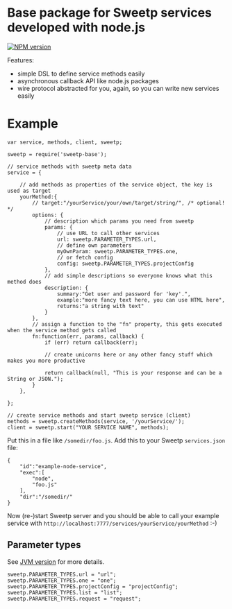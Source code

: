 # Base package for Sweetp services developed with node.js

[![NPM version](https://badge.fury.io/js/sweetp-base.png)](http://badge.fury.io/js/sweetp-base)

Features:

* simple DSL to define service methods easily
* asynchronous callback API like node.js packages
* wire protocol abstracted for you, again, so you can write new services easily

# Example


    var service, methods, client, sweetp;

    sweetp = require('sweetp-base');

    // service methods with sweetp meta data
    service = {

        // add methods as properties of the service object, the key is used as target
        yourMethod:{
            // target:"/yourService/your/own/target/string/", /* optional! */
            options: {
                // description which params you need from sweetp
                params: {
                    // use URL to call other services
                    url: sweetp.PARAMETER_TYPES.url,
                    // define own parameters
                    myOwnParam: sweetp.PARAMETER_TYPES.one,
                    // or fetch config
                    config: sweetp.PARAMETER_TYPES.projectConfig
                },
                // add simple descriptions so everyone knows what this method does
                description: {
                    summary:"Get user and password for 'key'.",
                    example:"more fancy text here, you can use HTML here",
                    returns:"a string with text"
                }
            },
            // assign a function to the "fn" property, this gets executed when the service method gets called
            fn:function(err, params, callback) {
                if (err) return callback(err);

                // create unicorns here or any other fancy stuff which makes you more productive

                return callback(null, "This is your response and can be a String or JSON.");
            }
        },

    };

    // create service methods and start sweetp service (client)
    methods = sweetp.createMethods(service, '/yourService/');
    client = sweetp.start("YOUR SERVICE NAME", methods);

Put this in a file like `/somedir/foo.js`. Add this to your Sweetp `services.json` file:

    {
        "id":"example-node-service",
        "exec":[
            "node",
            "foo.js"
        ],
        "dir":"/somedir/"
    }

Now (re-)start Sweetp server and you should be able to call your example service with `http://localhost:7777/services/yourService/yourMethod` :-)

## Parameter types

See [JVM version](https://github.com/sweetp/base-groovy/blob/master/src/main/groovy/org/hoschi/sweetp/services/base/ServiceParameter.groovy) for more details.

    sweetp.PARAMETER_TYPES.url = "url";
    sweetp.PARAMETER_TYPES.one = "one";
    sweetp.PARAMETER_TYPES.projectConfig = "projectConfig";
    sweetp.PARAMETER_TYPES.list = "list";
    sweetp.PARAMETER_TYPES.request = "request";

